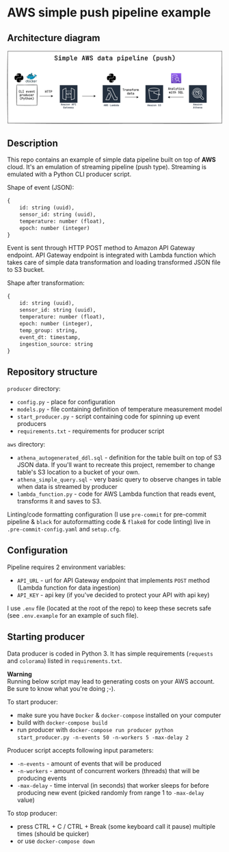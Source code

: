 # AWS simple push pipeline example

## Architecture diagram
![architecture diagram](static/aws-simple-push-pipeline-bg.png)

## Description
This repo contains an example of simple data pipeline built on top of **AWS** cloud.
It's an emulation of streaming pipeline (push type). Streaming is emulated with a Python CLI producer script.

Shape of event (JSON):
```
{
    id: string (uuid),
    sensor_id: string (uuid),
    temperature: number (float),
    epoch: number (integer)
}
```

Event is sent through HTTP POST method to Amazon API Gateway endpoint.
API Gateway endpoint is integrated with Lambda function which takes care of simple data transformation and loading transformed JSON file to S3 bucket.

Shape after transformation:
```
{
    id: string (uuid),
    sensor_id: string (uuid),
    temperature: number (float),
    epoch: number (integer),
    temp_group: string,
    event_dt: timestamp,
    ingestion_source: string
}
```

## Repository structure
`producer` directory:
* `config.py` - place for configuration
* `models.py` - file containing definition of temperature measurement model
* `start_producer.py` - script containing code for spinning up event producers
* `requirements.txt` - requirements for producer script

`aws` directory:
* `athena_autogenerated_ddl.sql` - definition for the table built on top of S3 JSON data. If you'll want to recreate this project, remember to change table's S3 location to a bucket of your own.
* `athena_simple_query.sql` - very basic query to observe changes in table when data is streamed by producer
* `lambda_function.py` - code for AWS Lambda function that reads event, transforms it and saves to S3.

Linting/code formatting configuration (I use `pre-commit` for pre-commit pipeline & `black` for autoformatting code & `flake8` for code linting) live in `.pre-commit-config.yaml` and `setup.cfg`.
## Configuration
Pipeline requires 2 environment variables:
* `API_URL` - url for API Gateway endpoint that implements `POST` method (Lambda function for data ingestion)
* `API_KEY` - api key (if you've decided to protect your API with api key)

I use `.env` file (located at the root of the repo) to keep these secrets safe (see `.env.example` for an example of such file).

## Starting producer
Data producer is coded in Python 3. It has simple requirements (`requests` and `colorama`) listed in `requirements.txt`.

**Warning**<br>
Running below script may lead to generating costs on your AWS account. Be sure to know what you're doing ;-).

To start producer:
* make sure you have `Docker` & `docker-compose` installed on your computer
* build with `docker-compose build`
* run producer with `docker-compose run producer python start_producer.py -n-events 50 -n-workers 5 -max-delay 2`

Producer script accepts following input parameters:
* `-n-events` - amount of events that will be produced
* `-n-workers` - amount of concurrent workers (threads) that will be producing events
* `-max-delay` - time interval (in seconds) that worker sleeps for before producing new event (picked randomly from range 1 to `-max-delay` value)

To stop producer:
* press CTRL + C / CTRL + Break (some keyboard call it pause) multiple times (should be quicker)
* or use `docker-compose down`
